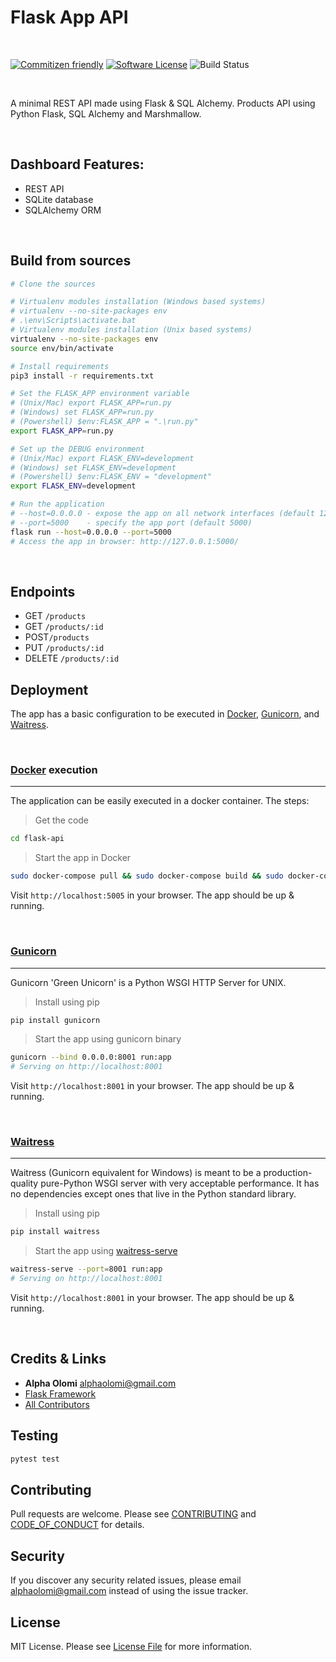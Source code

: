 # Flask App API

<br />

[![Commitizen friendly](https://img.shields.io/badge/commitizen-friendly-brightgreen.svg)](http://commitizen.github.io/cz-cli/)
[![Software License][ico-license]](LICENSE.md)
![Build Status][ico-travis]

<br />

A minimal REST API made using Flask & SQL Alchemy. Products API using Python Flask, SQL Alchemy and Marshmallow.

<br />

## Dashboard Features:

- REST API
- SQLite database
- SQLAlchemy ORM

<br />

## Build from sources

```bash
# Clone the sources

# Virtualenv modules installation (Windows based systems)
# virtualenv --no-site-packages env
# .\env\Scripts\activate.bat
# Virtualenv modules installation (Unix based systems)
virtualenv --no-site-packages env
source env/bin/activate

# Install requirements
pip3 install -r requirements.txt

# Set the FLASK_APP environment variable
# (Unix/Mac) export FLASK_APP=run.py
# (Windows) set FLASK_APP=run.py
# (Powershell) $env:FLASK_APP = ".\run.py"
export FLASK_APP=run.py

# Set up the DEBUG environment
# (Unix/Mac) export FLASK_ENV=development
# (Windows) set FLASK_ENV=development
# (Powershell) $env:FLASK_ENV = "development"
export FLASK_ENV=development

# Run the application
# --host=0.0.0.0 - expose the app on all network interfaces (default 127.0.0.1)
# --port=5000    - specify the app port (default 5000)
flask run --host=0.0.0.0 --port=5000
# Access the app in browser: http://127.0.0.1:5000/
```

<br />

## Endpoints

- GET `/products`
- GET `/products/:id`
- POST`/products`
- PUT `/products/:id`
- DELETE `/products/:id`

## Deployment

The app has a basic configuration to be executed in [Docker](https://www.docker.com/), [Gunicorn](https://gunicorn.org/), and [Waitress](https://docs.pylonsproject.org/projects/waitress/en/stable/).

<br />

### [Docker](https://www.docker.com/) execution

---

The application can be easily executed in a docker container. The steps:

> Get the code

```bash
cd flask-api
```

> Start the app in Docker

```bash
sudo docker-compose pull && sudo docker-compose build && sudo docker-compose up -d
```

Visit `http://localhost:5005` in your browser. The app should be up & running.

<br />

### [Gunicorn](https://gunicorn.org/)

---

Gunicorn 'Green Unicorn' is a Python WSGI HTTP Server for UNIX.

> Install using pip

```bash
pip install gunicorn
```

> Start the app using gunicorn binary

```bash
gunicorn --bind 0.0.0.0:8001 run:app
# Serving on http://localhost:8001
```

Visit `http://localhost:8001` in your browser. The app should be up & running.

<br />

### [Waitress](https://docs.pylonsproject.org/projects/waitress/en/stable/)

---

Waitress (Gunicorn equivalent for Windows) is meant to be a production-quality pure-Python WSGI server with very acceptable performance. It has no dependencies except ones that live in the Python standard library.

> Install using pip

```bash
pip install waitress
```

> Start the app using [waitress-serve](https://docs.pylonsproject.org/projects/waitress/en/stable/runner.html)

```bash
waitress-serve --port=8001 run:app
# Serving on http://localhost:8001
```

Visit `http://localhost:8001` in your browser. The app should be up & running.

<br />

## Credits & Links

- **Alpha Olomi** [alphaolomi@gmail.com](alphaolomi@gmail.com)
- [Flask Framework](https://www.palletsprojects.com/p/flask/)
- [All Contributors][link-contributors]

## Testing

```bash
pytest test
```

## Contributing

Pull requests are welcome. Please see [CONTRIBUTING](./.github/CONTRIBUTING.md) and [CODE_OF_CONDUCT](./.github/CODE_OF_CONDUCT.md) for details.

## Security

If you discover any security related issues, please email [alphaolomi@gmail.com](mailto:alphaolomi@gmail.com) instead of using the issue tracker.

## License

MIT License. Please see [License File](LICENSE) for more information.

[ico-license]: https://img.shields.io/badge/license-Apache2-brightgreen.svg?style=flat-square
[ico-travis]: https://img.shields.io/travis/alphaolomi/wazo/master.svg?style=flat-square
[link-author]: https://github.com/alphaolomi
[link-contributors]: ../../contributors

